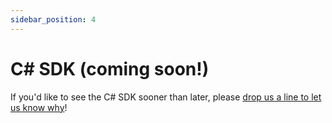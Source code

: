```yaml
---
sidebar_position: 4
---
```


# C# SDK (coming soon!)

If you'd like to see the C# SDK sooner than later, please [drop us a line to let us know why](mailto:support@codecomet.io)!